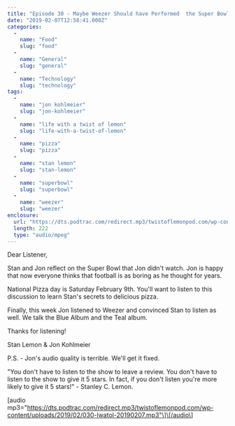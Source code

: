 ```yaml
---
title: "Episode 30 - Maybe Weezer Should have Performed  the Super Bowl Halftime Show"
date: "2019-02-07T12:58:41.000Z"
categories: 
  - 
    name: "Food"
    slug: "food"
  - 
    name: "General"
    slug: "general"
  - 
    name: "Technology"
    slug: "technology"
tags: 
  - 
    name: "jon kohlmeier"
    slug: "jon-kohlmeier"
  - 
    name: "life with a twist of lemon"
    slug: "life-with-a-twist-of-lemon"
  - 
    name: "pizza"
    slug: "pizza"
  - 
    name: "stan lemon"
    slug: "stan-lemon"
  - 
    name: "superbowl"
    slug: "superbowl"
  - 
    name: "weezer"
    slug: "weezer"
enclosure: 
  url: "https://dts.podtrac.com/redirect.mp3/twistoflemonpod.com/wp-content/uploads/2019/02/030-lwatol-20190207.mp3"
  length: 222
  type: "audio/mpeg"
---
```


Dear Listener,

Stan and Jon reflect on the Super Bowl that Jon didn't watch. Jon is happy that now everyone thinks that football is as boring as he thought for years.

National Pizza day is Saturday February 9th. You'll want to listen to this discussion to learn Stan's secrets to delicious pizza.

Finally, this week Jon listened to Weezer and convinced Stan to listen as well. We talk the Blue Album and the Teal album.

Thanks for listening!

Stan Lemon & Jon Kohlmeier

P.S. - Jon's audio quality is terrible. We'll get it fixed.

"You don't have to listen to the show to leave a review. You don't have to listen to the show to give it 5 stars. In fact, if you don't listen you're more likely to give it 5 stars!" - Stanley C. Lemon.

\[audio mp3="https://dts.podtrac.com/redirect.mp3/twistoflemonpod.com/wp-content/uploads/2019/02/030-lwatol-20190207.mp3"\]\[/audio\]
